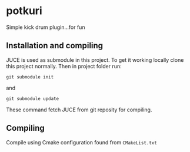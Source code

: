 # potkuri
Simple kick drum plugin...for fun

## Installation and compiling
JUCE is used as submodule in this project. To get it working locally clone this project normally. Then in project folder run:

```git submodule init```

and

```git submodule update```

These command fetch JUCE from git reposity for compiling.
## Compiling
Compile using Cmake configuration found from `CMakeList.txt`